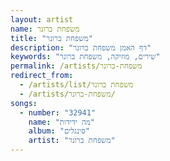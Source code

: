 ```yaml
---
layout: artist
name: משפחת ברונר
title: "משפחת ברונר"
description: "דף האמן משפחת ברונר"
keywords: "שירים, מוזיקה, משפחת ברונר"
permalink: /artists/משפחת-ברונר
redirect_from:
  - /artists/list/משפחת ברונר
  - /artists/משפחת-ברונר/
songs:
  - number: "32941"
    name: "מה ידידות"
    album: "סינגלים"
    artist: "משפחת ברונר"
---
```

